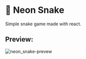 
# :snake: Neon Snake
Simple snake game made with react.
## Preview:
![neon_snake-prevew](https://user-images.githubusercontent.com/79405091/135726314-90f32045-f4c4-4ec2-bec5-318567744843.png)
